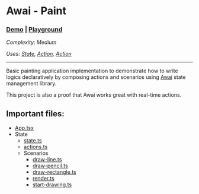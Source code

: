 # Awai - Paint

### [Demo](https://awai-paint.vercel.app) | [Playground](https://codesandbox.io/p/github/yuriyyakym/awai-paint/master)

_Complexity: Medium_

_Uses: [State](https://awai.js.org/state), [Action](https://awai.js.org/action), [Action](https://awai.js.org/scenario)_

---

Basic painting application implementation to demonstrate how to write logics declaratively by composing actions and scenarios using [Awai](https://awai.js.org) state management library.

This project is also a proof that Awai works great with real-time actions.

## Important files:
- [App.tsx](./src/App.tsx)
- State
  - [state.ts](./src/state/state.ts)
  - [actions.ts](./src/state/actions.ts)
  - Scenarios
    - [draw-line.ts](./src/state/scenarios/draw-line.ts)
    - [draw-pencil.ts](./src/state/scenarios/draw-pencil.ts)
    - [draw-rectangle.ts](./src/state/scenarios/draw-rectangle.ts)
    - [render.ts](./src/state/scenarios/render.ts)
    - [start-drawing.ts](./src/state/scenarios/start-drawing.ts)
